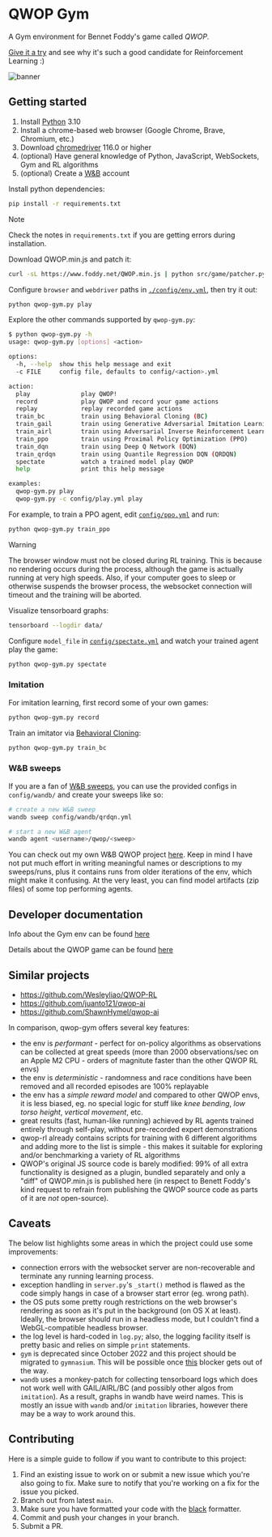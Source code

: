 # QWOP Gym

A Gym environment for Bennet Foddy's game called _QWOP_.

[Give it a try](https://www.foddy.net/Athletics.html) and see why it's such a
good candidate for Reinforcement Learning :)

![banner](https://github.com/smanolloff/qwop-gym/assets/6965111/48ef4cb4-b533-4772-afc9-a0651cfd6daa)

## Getting started

1. Install [Python](https://www.python.org/downloads/) 3.10
1. Install a chrome-based web browser (Google Chrome, Brave, Chromium, etc.)
1. Download [chromedriver](https://googlechromelabs.github.io/chrome-for-testing/) 116.0 or higher
1. (optional) Have general knowledge of Python, JavaScript, WebSockets, Gym and RL algorithms
1. (optional) Create a [W&B](https://wandb.ai) account

Install python dependencies:

```bash
pip install -r requirements.txt
```

> [!NOTE]  
> Check the notes in `requirements.txt` if you are getting errors during installation.

Download QWOP.min.js and patch it:

```bash
curl -sL https://www.foddy.net/QWOP.min.js | python src/game/patcher.py
```

Configure `browser` and `webdriver` paths in [`./config/env.yml`](./config/env.yml), then try it out:

```bash
python qwop-gym.py play
```

Explore the other commands supported by `qwop-gym.py`:

```bash
$ python qwop-gym.py -h
usage: qwop-gym.py [options] <action>

options:
  -h, --help  show this help message and exit
  -c FILE     config file, defaults to config/<action>.yml

action:
  play              play QWOP!
  record            play QWOP and record your game actions
  replay            replay recorded game actions
  train_bc          train using Behavioral Cloning (BC)
  train_gail        train using Generative Adversarial Imitation Learning (GAIL)
  train_airl        train using Adversarial Inverse Reinforcement Learning (AIRL)
  train_ppo         train using Proximal Policy Optimization (PPO)
  train_dqn         train using Deep Q Network (DQN)
  train_qrdqn       train using Quantile Regression DQN (QRDQN)
  spectate          watch a trained model play QWOP
  help              print this help message

examples:
  qwop-gym.py play
  qwop-gym.py -c config/play.yml play

```

For example, to train a PPO agent, edit [`config/ppo.yml`](./config/ppo.yml) and run:

```bash
python qwop-gym.py train_ppo
```

> [!WARNING]
> The browser window must not be closed during RL training. This is because
> no rendering occurs during the process, although the game is actually
> running at very high speeds. Also, if your computer goes to sleep or
> otherwise suspends the browser process, the websocket connection will timeout
> and the training will be aborted.

Visualize tensorboard graphs:

```bash
tensorboard --logdir data/
```

Configure `model_file` in [`config/spectate.yml`](./config/spectate.yml) and watch your trained agent play the game:

```bash
python qwop-gym.py spectate
```

### Imitation

For imitation learning, first record some of your own games:

```bash
python qwop-gym.py record
```

Train an imitator via [Behavioral Cloning](https://imitation.readthedocs.io/en/latest/tutorials/1_train_bc.html):

```bash
python qwop-gym.py train_bc
```

### W&B sweeps

If you are a fan of [W&B sweeps](https://docs.wandb.ai/guides/sweeps), you can 
use the provided configs in `config/wandb/` and create your sweeps like so:

```bash
# create a new W&B sweep
wandb sweep config/wandb/qrdqn.yml

# start a new W&B agent
wandb agent <username>/qwop/<sweep>
``` 

You can check out my own W&B QWOP project [here](https://wandb.ai/s-manolloff/qwop).
Keep in mind I have not put much effort in writing meaningful names or
descriptions to my sweeps/runs, plus it contains runs from older iterations
of the env, which might make it confusing. At the very least, you can find
model artifacts (zip files) of some top performing agents.

## Developer documentation

Info about the Gym env can be found [here](./doc/env.md)

Details about the QWOP game can be found [here](./doc/game.md)

## Similar projects

* https://github.com/Wesleyliao/QWOP-RL
* https://github.com/juanto121/qwop-ai
* https://github.com/ShawnHymel/qwop-ai

In comparison, qwop-gym offers several key features:
* the env is _performant_ - perfect for on-policy algorithms as observations
can be collected at great speeds (more than 2000 observations/sec on an Apple
M2 CPU - orders of magnitute faster than the other QWOP RL envs)
* the env is _deterministic_ - randomness and race conditions have been removed
and all recorded episodes are 100% replayable
* the env has a _simple reward model_ and compared to other QWOP envs, it is
less biased, eg. no special logic for stuff like _knee bending_,
_low torso height_, _vertical movement_, etc.
* great results (fast, human-like running) achieved by RL agents trained
entirely through self-play, without pre-recorded expert demonstrations
* qwop-rl already contains scripts for training with 6 different algorithms and
adding more to the list is simple - this makes it suitable for exploring and/or
benchmarking a variety of RL algorithms
* QWOP's original JS source code is barely modified: 99% of all extra
functionality is designed as a plugin, bundled separately and only a "diff"
of QWOP.min.js is published here (in respect to Benett Foddy's kind request
to refrain from publishing the QWOP source code as parts of it are _not_
open-source).

## Caveats

The below list highlights some areas in which the project could use some
improvements:

* connection errors with the websocket server are non-recoverable and terminate
any running learning process.
* exception handling in `server.py`'s `_start()` method is flawed as the
code simply hangs in case of a browser start error (eg. wrong path).
* the OS puts some pretty rough restrictions on the web browser's rendering as
soon as it's put in the background (on OS X at least). Ideally, the browser
should run in a headless mode, but I couldn't find a WebGL-compatible headless
browser.
* the log level is hard-coded in `log.py`; also, the logging facility itself
is pretty basic and relies on simple `print` statements.
* `gym` is deprecated since October 2022 and this project should be migrated to
`gymnasium`. This will be possible once
[this](https://github.com/HumanCompatibleAI/imitation/pull/735) blocker gets
out of the way.
* `wandb` uses a monkey-patch for collecting tensorboard logs which does not
work well with GAIL/AIRL/BC (and possibly other algos from `imitation`). As a
result, graphs in wandb have weird names. This is mostly an issue with `wandb`
and/or `imitation` libraries, however there may be a way to work around this.

## Contributing

Here is a simple guide to follow if you want to contribute to this project:

1. Find an existing issue to work on or submit a new issue which you're also
going to fix. Make sure to notify that you're working on a fix for the issue
you picked.
1. Branch out from latest `main`.
1. Make sure you have formatted your code with the [black](https://github.com/psf/black)
formatter.
1. Commit and push your changes in your branch.
1. Submit a PR.

